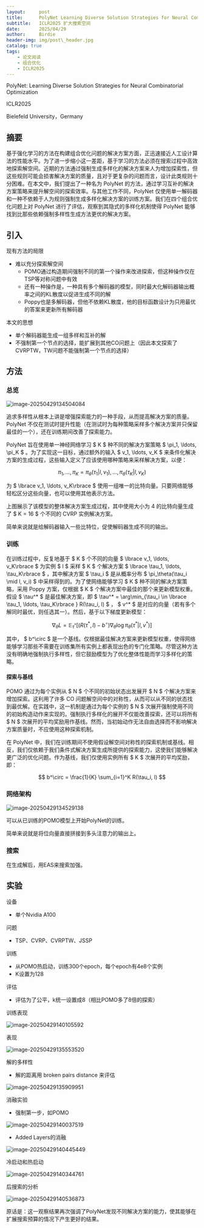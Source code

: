 ```yaml
---
layout:     post
title:      PolyNet Learning Diverse Solution Strategies for Neural Combinatorial Optimization
subtitle:   ICLR2025 扩大搜索空间
date:       2025/04/29
author:     Birdie
header-img: img/post\_header.jpg
catalog: true
tags:
    - 论文阅读
    - 组合优化
    - ICLR2025
---
```


PolyNet: Learning Diverse Solution Strategies for Neural Combinatorial Optimization

ICLR2025

Bielefeld University，Germany

## 摘要

基于强化学习的方法在构建组合优化问题的解决方案方面，正迅速接近人工设计算法的性能水平。为了进一步缩小这一差距，基于学习的方法必须在搜索过程中高效地探索解空间。近期的方法通过强制生成多样化的解决方案来人为增加探索性，但这些规则可能会损害解决方案的质量，且对于更复杂的问题而言，设计此类规则十分困难。在本文中，我们提出了一种名为 PolyNet 的方法，通过学习互补的解决方案策略来提升解空间的探索效率。与其他工作不同，PolyNet 仅使用单一解码器和一种不依赖于人为规则强制生成多样化解决方案的训练方案。我们在四个组合优化问题上对 PolyNet 进行了评估，观察到其隐式的多样化机制使得 PolyNet 能够找到比那些依赖强制多样性生成方法更优的解决方案。

## 引入

现有方法的局限

- 难以充分探索解空间
  - POMO通过构造期间强制不同的第一个操作来改进探索，但这种操作仅在TSP等对称问题中有效
  - 还有一种操作是，一种具有多个解码器的模型，同时最大化解码器输出概率之间的KL散度以促进生成不同的解
  - Poppy也是多解码器，但他不依赖KL散度，他的目标函数设计为只用最优的答案来更新所有解码器

本文的思想

- 单个解码器能生成一组多样和互补的解
- 不强制第一个节点的选择，能扩展到其他CO问题上（因此本文探索了CVRPTW，TW问题不能强制第一个节点的选择）

## 方法

### 总览

![image-20250429134504084]({{site.url}}/img/2025-4-29-PolyNet_Learning_Diverse_Solution_Strategies_for_Neural_Combinatorial_Optimization/image-20250429134504084.png)

追求多样性从根本上讲是增强探索能力的一种手段，从而提高解决方案的质量。PolyNet 不仅在测试时提升性能（在测试时为每种策略采样多个解决方案并只保留最佳的一个），还在训练期间改善了探索能力。

PolyNet 旨在使用单一神经网络学习  $  K  $  种不同的解决方案策略  $  \pi\_1, \ldots, \pi\_K  $ 。为了实现这一目标，通过额外的输入  $  v\_1, \ldots, v\_K  $  来条件化解决方案的生成过程，这些输入定义了应该使用哪种策略来采样解决方案，以便：

$$
\pi_1, \ldots, \pi_K = \pi_\theta(\tau_1 | l, v_1), \ldots, \pi_\theta(\tau_K | l, v_K)
$$

为  $  \lbrace v\_1, \ldots, v\_K\rbrace   $  使用一组唯一的比特向量。只要网络能够轻松区分这些向量，也可以使用其他表示方法。

上图展示了该模型的整体解决方案生成过程，其中使用大小为 4 的比特向量生成了  $  K = 16  $  个不同的 CVRP 实例解决方案。

简单来说就是给解码器输入一些比特位，促使解码器生成不同的输出。

### 训练

在训练过程中，反复地基于  $  K  $  个不同的向量  $  \lbrace v\_1, \ldots, v\_K\rbrace   $  为实例  $  l  $  采样  $  K  $  个解决方案  $  \lbrace \tau\_1, \ldots, \tau\_K\rbrace   $ ，其中解决方案  $  \tau\_i  $  是从概率分布  $  \pi\_\theta(\tau\_i \mid l, v\_i)  $  中采样得到的。为了使网络能够学习  $  K  $  种不同的解决方案策略，采用 Poppy 方案，仅根据  $  K  $  个解决方案中最佳的那个来更新模型权重。假设  $  \tau^*  $  是最佳解决方案，即  $  \tau^* = \arg\min\_{\tau\_i \in \lbrace \tau\_1, \ldots, \tau\_K\rbrace } R(\tau\_i, l)  $ ， $  v^*  $  是对应的向量（若有多个解同时最优，则任选其一）。然后，基于以下梯度更新模型：

$$
\nabla_\theta L = \mathbb{E}_{\tau^*} \left[ (R(\tau^*, l) - b^\circ) \nabla_\theta \log \pi_\theta(\tau^* | l, v^*) \right]
$$

其中， $  b^\circ  $  是一个基线。仅根据最佳解决方案来更新模型权重，使得网络能够学习那些不需要在训练集所有实例上都表现出色的专门化策略。尽管这种方法没有明确地强制执行多样性，但它鼓励模型为了优化整体性能而学习多样化的策略。

#### 探索与基线

POMO 通过为每个实例从  $  N  $  个不同的初始状态出发展开  $  N  $  个解决方案来增加探索。这利用了许多 CO 问题解空间中的对称性，从而可以从不同的状态找到最优解。在实践中，这一机制是通过为每个实例的  $  N  $  次展开强制使用不同的初始构造动作来实现的。强制执行多样化的展开不仅能改善探索，还可以将所有  $  N  $  次展开的平均奖励用作基线。然而，当初始动作无法自由选择而不影响解决方案质量时，不应使用这种探索机制。

在 PolyNet 中，我们在训练期间不使用假设解空间对称性的探索机制或基线。相反，我们仅依赖于我们条件式解决方案生成所提供的探索能力，这使我们能够解决更广泛的优化问题。作为基线，我们仅使用实例所有  $  K  $  次展开的平均奖励，即：

$$
b^\circ = \frac{1}{K} \sum_{i=1}^K R(\tau_i, l)
$$

### 网络架构

![image-20250429134529138]({{site.url}}/img/2025-4-29-PolyNet_Learning_Diverse_Solution_Strategies_for_Neural_Combinatorial_Optimization/image-20250429134529138.png)

可以从已训练的POMO模型上开始PolyNet的训练。

简单来说就是将位向量直接拼接到多头注意力的输出上。

### 搜索

在生成解后，用EAS来搜索加强。

## 实验

设备

- 单个Nvidia A100

问题

- TSP、CVRP、CVRPTW、JSSP

训练

- 从POMO热启动，训练300个epoch，每个epoch有4e8个实例
- K设置为128

评估

- 评估为了公平，k统一设置成8（相比POMO多了8倍的探索）

训练表现

![image-20250429140105592]({{site.url}}/img/2025-4-29-PolyNet_Learning_Diverse_Solution_Strategies_for_Neural_Combinatorial_Optimization/image-20250429140105592.png)

表现

![image-20250429135553520]({{site.url}}/img/2025-4-29-PolyNet_Learning_Diverse_Solution_Strategies_for_Neural_Combinatorial_Optimization/image-20250429135553520.png)

解的多样性

- 解的距离用 broken pairs distance 来评估

![image-20250429135909951]({{site.url}}/img/2025-4-29-PolyNet_Learning_Diverse_Solution_Strategies_for_Neural_Combinatorial_Optimization/image-20250429135909951.png)

消融实验

- 强制第一步，如POMO

![image-20250429140037519]({{site.url}}/img/2025-4-29-PolyNet_Learning_Diverse_Solution_Strategies_for_Neural_Combinatorial_Optimization/image-20250429140037519.png)

- Added Layers的消融

![image-20250429140445449]({{site.url}}/img/2025-4-29-PolyNet_Learning_Diverse_Solution_Strategies_for_Neural_Combinatorial_Optimization/image-20250429140445449.png)

冷启动和热启动

![image-20250429140344761]({{site.url}}/img/2025-4-29-PolyNet_Learning_Diverse_Solution_Strategies_for_Neural_Combinatorial_Optimization/image-20250429140344761.png)

后搜索的分析

![image-20250429140536873]({{site.url}}/img/2025-4-29-PolyNet_Learning_Diverse_Solution_Strategies_for_Neural_Combinatorial_Optimization/image-20250429140536873.png)

原话是：这一观察结果再次强调了PolyNet发现不同解决方案的能力，使其能够在扩展搜索预算的情况下产生更好的结果。





